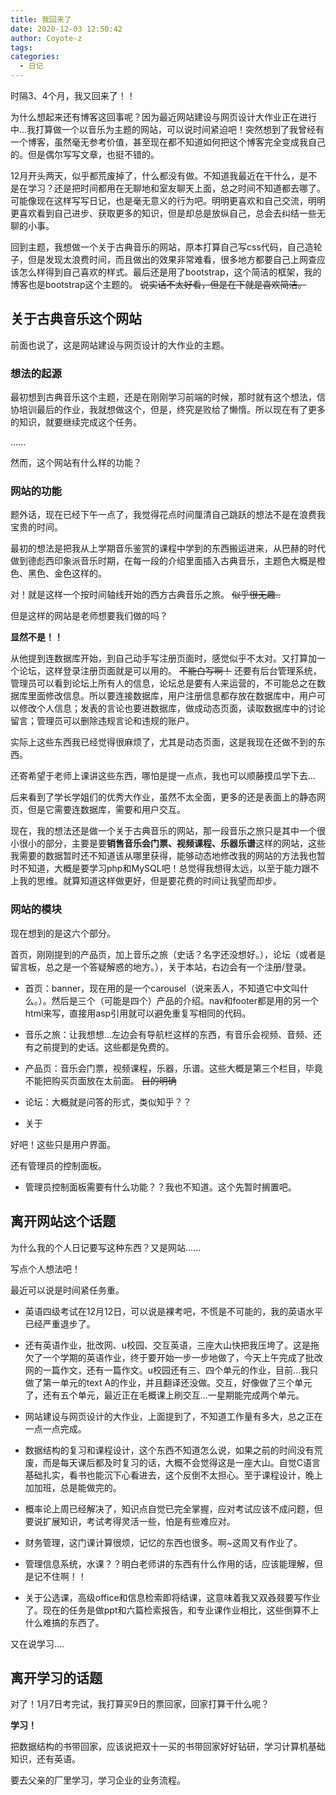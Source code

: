 ```yaml
---
title: 我回来了
date: 2020-12-03 12:50:42
author: Coyote-z
tags:
categories:
  - 日记
---
```


时隔3、4个月，我又回来了！！

<!-- more -->

为什么想起来还有博客这回事呢？因为最近网站建设与网页设计大作业正在进行中...我打算做一个以音乐为主题的网站，可以说时间紧迫吧！突然想到了我曾经有一个博客，虽然毫无参考价值，甚至现在都不知道如何把这个博客完全变成我自己的。但是偶尔写写文章，也挺不错的。

12月开头两天，似乎都荒废掉了，什么都没有做。不知道我最近在干什么，是不是在学习？还是把时间都用在无聊地和室友聊天上面，总之时间不知道都去哪了。可能像现在这样写写日记，也是毫无意义的行为吧。明明更喜欢和自己交流，明明更喜欢看到自己进步、获取更多的知识，但是却总是放纵自己，总会去纠结一些无聊的小事。

回到主题，我想做一个关于古典音乐的网站，原本打算自己写css代码，自己造轮子，但是发现太浪费时间，而且做出的效果非常难看，很多地方都要自己上网查应该怎么样得到自己喜欢的样式。最后还是用了bootstrap，这个简洁的框架，我的博客也是bootstrap这个主题的。 ~~说实话不太好看，但是在下就是喜欢简洁。~~

## 关于古典音乐这个网站

前面也说了，这是网站建设与网页设计的大作业的主题。

### 想法的起源

最初想到古典音乐这个主题，还是在刚刚学习前端的时候，那时就有这个想法，信协培训最后的作业，我就想做这个，但是，终究是败给了懒惰。所以现在有了更多的知识，就要继续完成这个任务。

......

然而，这个网站有什么样的功能？

### 网站的功能

题外话，现在已经下午一点了，我觉得花点时间厘清自己跳跃的想法不是在浪费我宝贵的时间。

最初的想法是把我从上学期音乐鉴赏的课程中学到的东西搬运进来，从巴赫的时代做到德彪西印象派音乐时期，在每一段的介绍里面插入古典音乐，主题色大概是橙色、黑色、金色这样的。

对！就是这样一个按时间轴线开始的西方古典音乐之旅。 ~~似乎很无趣..~~

但是这样的网站是老师想要我们做的吗？

**显然不是！！**

从他提到连数据库开始，到自己动手写注册页面时，感觉似乎不太对。又打算加一个论坛，这样登录注册页面就是可以用的。 ~~不能白写啊！~~ 还要有后台管理系统，管理员可以看到论坛上所有人的信息，论坛总是要有人来运营的，不可能总之在数据库里面修改信息。所以要连接数据库，用户注册信息都存放在数据库中，用户可以修改个人信息；发表的言论也要进数据库，做成动态页面，读取数据库中的讨论留言；管理员可以删除违规言论和违规的账户。

实际上这些东西我已经觉得很麻烦了，尤其是动态页面，这是我现在还做不到的东西。

还寄希望于老师上课讲这些东西，哪怕是提一点点，我也可以顺藤摸瓜学下去...

后来看到了学长学姐们的优秀大作业，虽然不太全面，更多的还是表面上的静态网页，但是它需要连数据库，需要和用户交互。

现在，我的想法还是做一个关于古典音乐的网站，那一段音乐之旅只是其中一个很小很小的部分，主要是要**销售音乐会门票、视频课程、乐器乐谱**这样的网站，这些我需要的数据暂时还不知道该从哪里获得，能够动态地修改我的网站的方法我也暂时不知道，大概是要学习php和MySQL吧！总觉得我想得太远，以至于能力跟不上我的思维。就算知道这样做更好，但是要花费的时间让我望而却步。

### 网站的模块

现在想到的是这六个部分。

首页，刚刚提到的产品页，加上音乐之旅（史话？名字还没想好。），论坛（或者是留言板，总之是一个答疑解惑的地方。），关于本站，右边会有一个注册/登录。

* 首页：banner，现在用的是一个carousel（说来丢人，不知道它中文叫什么。）。然后是三个（可能是四个）产品的介绍。nav和footer都是用的另一个html来写，直接用asp引用就可以避免重复写相同的代码。

* 音乐之旅：让我想想...左边会有导航栏这样的东西，有音乐会视频、音频、还有之前提到的史话。这些都是免费的。

* 产品页：音乐会门票，视频课程，乐器，乐谱。这些大概是第三个栏目，毕竟不能把购买页面放在太前面。 ~~目的明确~~

* 论坛：大概就是问答的形式，类似知乎？？

* 关于

好吧！这些只是用户界面。

还有管理员的控制面板。

* 管理员控制面板需要有什么功能？？我也不知道。这个先暂时搁置吧。

## 离开网站这个话题

为什么我的个人日记要写这种东西？又是网站......

写点个人想法吧！

最近可以说是时间紧任务重。

* 英语四级考试在12月12日，可以说是裸考吧，不慌是不可能的，我的英语水平已经严重退步了。

* 还有英语作业，批改网、u校园、交互英语，三座大山快把我压垮了。这是拖欠了一个学期的英语作业，终于要开始一步一步地做了，今天上午完成了批改网的一篇作文，还有一篇作文。u校园还有三、四个单元的作业，目前...我只做了第一单元的text A的作业，并且翻译还没做。交互，好像做了三个单元了，还有五个单元，最近正在毛概课上刷交互...一星期能完成两个单元。

* 网站建设与网页设计的大作业，上面提到了，不知道工作量有多大，总之正在一点一点完成。

* 数据结构的复习和课程设计，这个东西不知道怎么说，如果之前的时间没有荒废，而是每天课后都及时复习的话，大概不会觉得这是一座大山。自觉C语言基础扎实，看书也能沉下心看进去，这个反倒不太担心。至于课程设计，晚上加加班，总是能做完的。

* 概率论上周已经解决了，知识点自觉已完全掌握，应对考试应该不成问题，但要说扩展知识，考试考得灵活一些，怕是有些难应对。

* 财务管理，这门课计算很烦，记忆的东西也很多。啊~这周又有作业了。

* 管理信息系统，水课？？明白老师讲的东西有什么作用的话，应该能理解，但是记不住啊！！

* 关于公选课，高级office和信息检索即将结课，这意味着我又双叒叕要写作业了。现在的任务是做ppt和六篇检索报告，和专业课作业相比，这些倒算不上什么难搞的东西了。

又在说学习....

## 离开学习的话题

对了！1月7日考完试，我打算买9日的票回家，回家打算干什么呢？

**学习！**

把数据结构的书带回家，应该说把双十一买的书带回家好好钻研，学习计算机基础知识，还有英语。

要去父亲的厂里学习，学习企业的业务流程。
